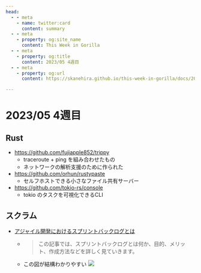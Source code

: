 ```yaml
---
head:
  - - meta
    - name: twitter:card
      content: summary
  - - meta
    - property: og:site_name
      content: This Week in Gorilla
  - - meta
    - property: og:title
      content: 2023/05 4週目
  - - meta
    - property: og:url
      content: https://skanehira.github.io/this-week-in-gorilla/docs/2023/0504.html

---
```


# 2023/05 4週目

## Rust
- https://github.com/fujiapple852/trippy
  - traceroute + ping を組み合わせたもの
  - ネットワークの解析支援のために作られた
- https://github.com/orhun/rustypaste
  - セルフホストできる小さなファイル共有サーバー
- https://github.com/tokio-rs/console
  - tokio のタスクを可視化できるCLI

## スクラム
- [アジャイル開発におけるスプリントバックログとは](https://abi-agile.com/sprint-backlog/)
  - > この記事では、スプリントバックログとは何か、目的、メリット、作成方法などを詳しく見ていきます。
  - この図が結構わかりやすい
    ![](https://abi-agile.com/wp-content/uploads/2023/01/sprint-backlog_s001.webp)
